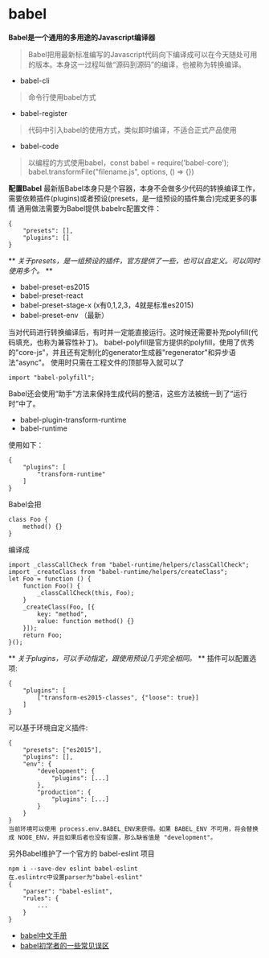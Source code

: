 # babel

**Babel是一个通用的多用途的Javascript编译器**
> Babel把用最新标准编写的Javascript代码向下编译成可以在今天随处可用的版本。本身这一过程叫做“源码到源码”的编译，也被称为转换编译。

* babel-cli
> 命令行使用babel方式
* babel-register
> 代码中引入babel的使用方式，类似即时编译，不适合正式产品使用
* babel-code
> 以编程的方式使用babel，const babel = require('babel-core'); babel.transformFile("filename.js", options, () => {})

**配置Babel**
最新版Babel本身只是个容器，本身不会做多少代码的转换编译工作，需要依赖插件(plugins)或者预设(presets，是一组预设的插件集合)完成更多的事情
通用做法需要为Babel提供.babelrc配置文件：
> 
    {
        "presets": [],
        "plugins": []
    }

** *关于presets，是一组预设的插件，官方提供了一些，也可以自定义。可以同时使用多个。* **
* babel-preset-es2015
* babel-preset-react
* babel-preset-stage-x (x有0,1,2,3，4就是标准es2015)
* babel-preset-env （最新）

当对代码进行转换编译后，有时并一定能直接运行。这时候还需要补充polyfill(代码填充，也称为兼容性补丁)。
babel-polyfill是官方提供的polyfill，使用了优秀的"core-js"，并且还有定制化的generator生成器"regenerator"和异步语法"async"。
使用时只需在工程文件的顶部导入就可以了
> 
    import "babel-polyfill";

Babel还会使用“助手”方法来保持生成代码的整洁，这些方法被统一到了“运行时”中了。
* babel-plugin-transform-runtime
* babel-runtime

使用如下：
> 
    {
        "plugins": [
            "transform-runtime"
        ]
    }

Babel会把
> 
    class Foo {
        method() {}
    }
    
编译成
> 
    import _classCallCheck from "babel-runtime/helpers/classCallCheck";
    import _createClass from "babel-runtime/helpers/createClass";
    let Foo = function () {
        function Foo() {
            _classCallCheck(this, Foo);
        }
        _createClass(Foo, [{
            key: "method",
            value: function method() {}
        }]);
        return Foo;
    }();

** *关于plugins，可以手动指定，跟使用预设几乎完全相同。* **
插件可以配置选项:
> 
    {
        "plugins": [
            ["transform-es2015-classes", {"loose": true}]
        ]
    }

可以基于环境自定义插件:
> 
    {
        "presets": ["es2015"],
        "plugins": [],
        "env": {
            "development": {
                "plugins": [...]
            },
            "production": {
                "plugins": [...]
            }
        }
    }
    当前环境可以使用 process.env.BABEL_ENV来获得。如果 BABEL_ENV 不可用，将会替换成 NODE_ENV，并且如果后者也没有设置，那么缺省值是 "development"。

另外Babel维护了一个官方的 babel-eslint 项目
> 
    npm i --save-dev eslint babel-eslint
    在.eslintrc中设置parser为"babel-eslint"
    {
        "parser": "babel-eslint",
        "rules": {
            ...
        }
    }


* [babel中文手册](https://github.com/thejameskyle/babel-handbook/tree/master/translations/zh-Hans)
* [babel初学者的一些常见误区](https://github.com/youngwind/blog/issues/68)